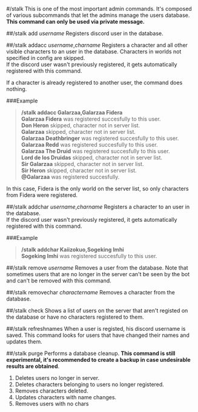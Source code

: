 #/stalk
This is one of the most important admin commands. It's composed of various subcommands that let the admins manage the users database. **This command can only be used via private message.**

##/stalk add *username*
Registers discord user in the database.

##/stalk addacc *username*,*charname*
Registers a character and all other visible characters to an user in the database. Characters in worlds not specified in config are skipped.  
If the discord user wasn't previously registered, it gets automatically registered with this command.

If a character is already registered to another user, the command does nothing.

###Example
>**/stalk addacc Galarzaa,Galarzaa Fidera**  
>**Galarzaa Fidera** was registered succesfully to this user.  
>**Don Heron** skipped, character not in server list.  
>**Galarzaa** skipped, character not in server list.  
>**Galarzaa Deathbringer** was registered succesfully to this user.  
>**Galarzaa Redd** was registered succesfully to this user.  
>**Galarzaa The Druid** was registered succesfully to this user.  
>**Lord de los Druidas** skipped, character not in server list.  
>**Sir Galarzaa** skipped, character not in server list.  
>**Sir Heron** skipped, character not in server list.  
>**@Galarzaa** was registered succesfully.

In this case, Fidera is the only world on the server list, so only characters from Fidera were registered.

##/stalk addchar *username*,*charname*
Registers a character to an user in the database.  
If the discord user wasn't previously registered, it gets automatically registered with this command.

###Example
>**/stalk addchar Kaiizokuo,Sogeking Imhi**  
>**Sogeking Imhi** was registered succesfully to this user.

##/stalk remove *username*
Removes a user from the database. Note that sometimes users that are no longer in the server can't be seen by the bot and can't be removed with this command.

##/stalk removechar *charactername*
Removes a character from the database.

##/stalk check
Shows a list of users on the server that aren't registed on the database or have no characters registered to them.

##/stalk refreshnames
When a user is registed, his discord username is saved. This command looks for users that have changed their names and updates them.

##/stalk purge
Performs a database cleanup. **This command is still experimental, it's recommended to create a backup in case undesirable results are obtained**.

1. Deletes users no longer in server.
2. Deletes characters belonging to users no longer registered.
3. Removes characters deleted.
4. Updates characters with name changes.
5. Removes users with no chars

